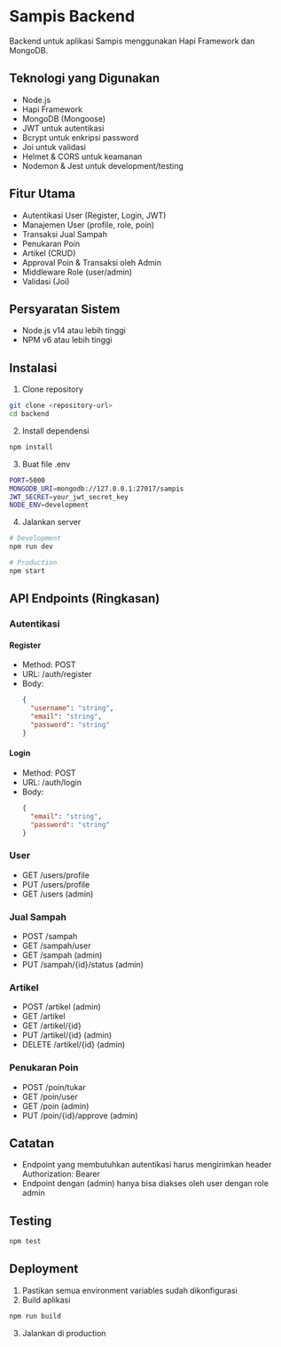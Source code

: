 # Sampis Backend

Backend untuk aplikasi Sampis menggunakan Hapi Framework dan MongoDB.

## Teknologi yang Digunakan

- Node.js
- Hapi Framework
- MongoDB (Mongoose)
- JWT untuk autentikasi
- Bcrypt untuk enkripsi password
- Joi untuk validasi
- Helmet & CORS untuk keamanan
- Nodemon & Jest untuk development/testing

## Fitur Utama

- Autentikasi User (Register, Login, JWT)
- Manajemen User (profile, role, poin)
- Transaksi Jual Sampah
- Penukaran Poin
- Artikel (CRUD)
- Approval Poin & Transaksi oleh Admin
- Middleware Role (user/admin)
- Validasi (Joi)

## Persyaratan Sistem

- Node.js v14 atau lebih tinggi
- NPM v6 atau lebih tinggi

## Instalasi

1. Clone repository
```bash
git clone <repository-url>
cd backend
```

2. Install dependensi
```bash
npm install
```

3. Buat file .env
```bash
PORT=5000
MONGODB_URI=mongodb://127.0.0.1:27017/sampis
JWT_SECRET=your_jwt_secret_key
NODE_ENV=development
```

4. Jalankan server
```bash
# Development
npm run dev

# Production
npm start
```

## API Endpoints (Ringkasan)

### Autentikasi

#### Register
- Method: POST
- URL: /auth/register
- Body:
  ```json
  {
    "username": "string",
    "email": "string",
    "password": "string"
  }
  ```

#### Login
- Method: POST
- URL: /auth/login
- Body:
  ```json
  {
    "email": "string",
    "password": "string"
  }
  ```

### User

- GET /users/profile
- PUT /users/profile
- GET /users (admin)

### Jual Sampah

- POST /sampah
- GET /sampah/user
- GET /sampah (admin)
- PUT /sampah/{id}/status (admin)

### Artikel

- POST /artikel (admin)
- GET /artikel
- GET /artikel/{id}
- PUT /artikel/{id} (admin)
- DELETE /artikel/{id} (admin)

### Penukaran Poin

- POST /poin/tukar
- GET /poin/user
- GET /poin (admin)
- PUT /poin/{id}/approve (admin)

## Catatan

- Endpoint yang membutuhkan autentikasi harus mengirimkan header Authorization: Bearer <token>
- Endpoint dengan (admin) hanya bisa diakses oleh user dengan role admin

## Testing

```bash
npm test
```

## Deployment

1. Pastikan semua environment variables sudah dikonfigurasi
2. Build aplikasi
```bash
npm run build
```
3. Jalankan di production
```
